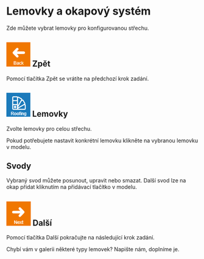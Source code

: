 
# Lemovky a okapový systém
Zde můžete vybrat lemovky pro konfigurovanou střechu.

## ![naviBackIcon](img/backIcon-en.png) Zpět
Pomocí tlačítka Zpět se vrátíte na předchozí krok zadání.

## ![roofingLibraryIcon](img/roofingLibraryIcon-en.png) Lemovky
Zvolte lemovky pro celou střechu. 

Pokud potřebujete nastavit konkrétní lemovku klikněte na vybranou lemovku v modelu.

## Svody
Vybraný svod můžete posunout, upravit nebo smazat. Další svod lze na okap přidat kliknutím na přidávací tlačítko v modelu.

## ![naviNextIcon](img/nextIcon-en.png) Další 
Pomocí tlačítka Další pokračujte na následující krok zadání.

Chybí vám v galerii některé typy lemovek? Napište nám, doplníme je.

